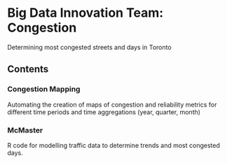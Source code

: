 # Big Data Innovation Team: Congestion
Determining most congested streets and days in Toronto

## Contents

### Congestion Mapping
Automating the creation of maps of congestion and reliability metrics for different time periods and time aggregations (year, quarter, month)

### McMaster
R code for modelling traffic data to determine trends and most congested days. 
